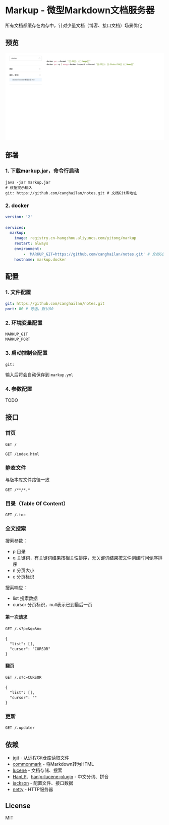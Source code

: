 # Markup - 微型Markdown文档服务器

所有文档都缓存在内存中，针对少量文档（博客、接口文档）场景优化

## 预览
![screenshot](doc/screenshot.jpg)


## 部署
### 1. 下载markup.jar，命令行启动
```shell
java -jar markup.jar
# 根据提示输入
git: https://github.com/canghailan/notes.git # 文档Git库地址
```

### 2. docker
```yaml
version: '2'

services:
  markup:
    image: registry.cn-hangzhou.aliyuncs.com/yitong/markup
    restart: always
    environment:
        - 'MARKUP_GIT=https://github.com/canghailan/notes.git' # 文档Git库地址
    hostname: markup.docker

```


## 配置
### 1. 文件配置
```yaml
git: https://github.com/canghailan/notes.git
port: 80 # 可选，默认80
```

### 2. 环境变量配置
```
MARKUP_GIT
MARKUP_PORT
```

### 3. 启动控制台配置
```shell
git:
```
输入后将会自动保存到 ```markup.yml```

### 4. 参数配置
TODO


## 接口
### 首页
```http
GET /
```
```http
GET /index.html
```

### 静态文件
与版本库文件路径一致
```http
GET /**/*.*
```

### 目录（Table Of Content）
```http
GET /.toc
```

### 全文搜索
搜索参数：
* p 目录
* q 关键词，有关键词结果按相关性排序，无关键词结果按文件创建时间倒序排序
* n 分页大小
* c 分页标识

搜索响应：
* list 搜索数据
* cursor 分页标识，null表示已到最后一页
#### 第一次请求
```http
GET /.s?p=&q=&n=

{
  "list": [],
  "cursor": "CURSOR"
}
```
#### 翻页
```http
GET /.s?c=CURSOR

{
  "list": [],
  "cursor": ""
}
```

### 更新
```http
GET /.updater
```


## 依赖
* [jgit](https://github.com/eclipse/jgit) - 从远程Git仓库读取文件
* [commonmark](https://github.com/atlassian/commonmark-java) - 将Markdown转为HTML
* [lucene](https://github.com/apache/lucene-solr) - 文档存储、搜索
* [HanLP](https://github.com/hankcs/HanLP)、[hanlp-lucene-plugin](https://github.com/hankcs/hanlp-lucene-plugin) - 中文分词、拼音
* [jackson](https://github.com/FasterXML/jackson) - 配置文件、接口数据
* [netty](https://github.com/netty/netty) - HTTP服务器

## License
MIT